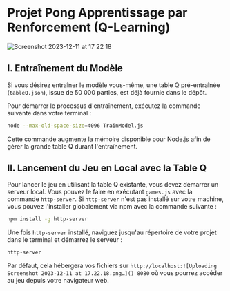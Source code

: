 # Projet Pong Apprentissage par Renforcement (Q-Learning)

![Screenshot 2023-12-11 at 17 22 18](https://github.com/Felicien410/Pong-Q-learning/assets/97636902/013ca526-10ff-4454-a80e-b962c67f9003)

## I. Entraînement du Modèle

Si vous désirez entraîner le modèle vous-même, une table Q pré-entraînée (`tableQ.json`), issue de 50 000 parties, est déjà fournie dans le dépôt.

Pour démarrer le processus d'entraînement, exécutez la commande suivante dans votre terminal :

```sh
node --max-old-space-size=4096 TrainModel.js
```

Cette commande augmente la mémoire disponible pour Node.js afin de gérer la grande table Q durant l'entraînement.

## II. Lancement du Jeu en Local avec la Table Q

Pour lancer le jeu en utilisant la table Q existante, vous devez démarrer un serveur local. Vous pouvez le faire en exécutant `games.js` avec la commande `http-server`. Si `http-server` n'est pas installé sur votre machine, vous pouvez l'installer globalement via npm avec la commande suivante :

```sh
npm install -g http-server
```

Une fois `http-server` installé, naviguez jusqu'au répertoire de votre projet dans le terminal et démarrez le serveur :

```sh
http-server
```

Par défaut, cela hébergera vos fichiers sur `http://localhost:![Uploading Screenshot 2023-12-11 at 17.22.18.png…]()
8080` où vous pourrez accéder au jeu depuis votre navigateur web.

